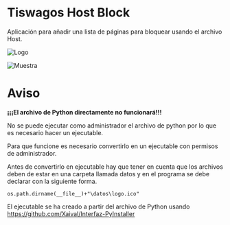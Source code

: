 # Tiswagos Host Block
Aplicación para añadir una lista de páginas para bloquear usando el archivo Host.

![Logo](https://user-images.githubusercontent.com/54257745/181864346-d2715ceb-4c08-46c9-96c0-7c0503160c47.png)

![Muestra](https://user-images.githubusercontent.com/54257745/181864001-b310e047-cad4-4537-ab2e-f42390131494.png)


# Aviso
**¡¡¡El archivo de Python directamente no funcionará!!!**

No se puede ejecutar como administrador el archivo de python por lo que es necesario hacer un ejecutable.


Para que funcione es necesario convertirlo en un ejecutable con permisos de administrador.

Antes de convertirlo en ejecutable hay que tener en cuenta que los archivos deben de estar en una carpeta llamada datos y en el programa se debe declarar con la siguiente forma.

`os.path.dirname(__file__)+"\datos\logo.ico"`

El ejecutable se ha creado a partir del archivo de Python usando https://github.com/Xaival/Interfaz-PyInstaller
